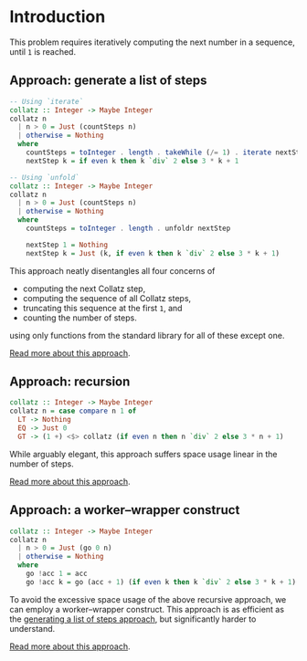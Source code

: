 # Introduction

This problem requires iteratively computing the next number in a sequence, until `1` is reached.


## Approach: generate a list of steps

```haskell
-- Using `iterate`
collatz :: Integer -> Maybe Integer
collatz n
  | n > 0 = Just (countSteps n)
  | otherwise = Nothing
  where
    countSteps = toInteger . length . takeWhile (/= 1) . iterate nextStep
    nextStep k = if even k then k `div` 2 else 3 * k + 1

-- Using `unfold`
collatz :: Integer -> Maybe Integer
collatz n
  | n > 0 = Just (countSteps n)
  | otherwise = Nothing
  where
    countSteps = toInteger . length . unfoldr nextStep

    nextStep 1 = Nothing
    nextStep k = Just (k, if even k then k `div` 2 else 3 * k + 1)
```

This approach neatly disentangles all four concerns of

- computing the next Collatz step,
- computing the sequence of all Collatz steps,
- truncating this sequence at the first `1`, and
- counting the number of steps.

using only functions from the standard library for all of these except one.

[Read more about this approach][list-of-steps].


## Approach: recursion

```haskell
collatz :: Integer -> Maybe Integer
collatz n = case compare n 1 of
  LT -> Nothing
  EQ -> Just 0
  GT -> (1 +) <$> collatz (if even n then n `div` 2 else 3 * n + 1)
```

While arguably elegant, this approach suffers space usage linear in the number of steps.

[Read more about this approach][recursion].


## Approach: a worker&ndash;wrapper construct

```haskell
collatz :: Integer -> Maybe Integer
collatz n
  | n > 0 = Just (go 0 n)
  | otherwise = Nothing
  where
    go !acc 1 = acc
    go !acc k = go (acc + 1) (if even k then k `div` 2 else 3 * k + 1)
```

To avoid the excessive space usage of the above recursive approach, we can employ a worker&ndash;wrapper construct.
This approach is as efficient as the [generating a list of steps approach][list-of-steps], but significantly harder to understand.

[Read more about this approach][worker-wrapper].


[list-of-steps]:
    https://exercism.org/tracks/haskell/exercises/collatz-conjecture/approaches/list-of-steps
    "Approach: generate a list of steps"
[recursion]:
    https://exercism.org/tracks/haskell/exercises/collatz-conjecture/approaches/recursion
    "Approach: recurse by hand"
[worker-wrapper]:
    https://exercism.org/tracks/haskell/exercises/collatz-conjecture/approaches/worker-wrapper
    "Approach: use a worker&ndash;wrapper construct"

